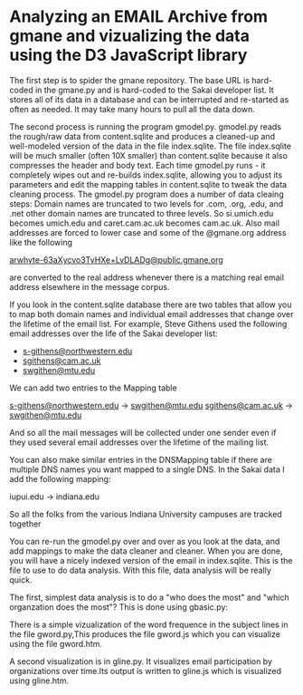 # Analyzing an EMAIL Archive from gmane and vizualizing the data using the D3 JavaScript library
The first step is to spider the gmane repository.  The base URL is hard-coded in the gmane.py and is hard-coded to the Sakai developer list. It stores all of its data in a database and can be interrupted and re-started as often as needed. It may take many hours to pull all the data down.
 
The second process is running the program gmodel.py.  gmodel.py reads the rough/raw data from content.sqlite and produces a cleaned-up and well-modeled version of the data in the file index.sqlite.  The file index.sqlite will be much smaller (often 10X smaller) than content.sqlite because it also compresses the header and body text. Each time gmodel.py runs - it completely wipes out and re-builds index.sqlite, allowing you to adjust its parameters and edit the mapping tables in content.sqlite to tweak the data cleaning process.
The gmodel.py program does a number of data cleaing steps:
Domain names are truncated to two levels for .com, .org, .edu, and .net 
other domain names are truncated to three levels.  So si.umich.edu becomes
umich.edu and caret.cam.ac.uk becomes cam.ac.uk.   Also mail addresses are
forced to lower case and some of the @gmane.org address like the following
 
   arwhyte-63aXycvo3TyHXe+LvDLADg@public.gmane.org
 
are converted to the real address whenever there is a matching real email
address elsewhere in the message corpus.
 
If you look in the content.sqlite database there are two tables that allow
you to map both domain names and individual email addresses that change over 
the lifetime of the email list.  For example, Steve Githens used the following
email addresses over the life of the Sakai developer list:
 
* s-githens@northwestern.edu
* sgithens@cam.ac.uk
* swgithen@mtu.edu
 
We can add two entries to the Mapping table
 
s-githens@northwestern.edu ->  swgithen@mtu.edu
sgithens@cam.ac.uk -> swgithen@mtu.edu
 
And so all the mail messages will be collected under one sender even if 
they used several email addresses over the lifetime of the mailing list.
 
You can also make similar entries in the DNSMapping table if there are multiple
DNS names you want mapped to a single DNS.  In the Sakai data I add the following
mapping:
 
iupui.edu -> indiana.edu
 
So all the folks from the various Indiana University campuses are tracked together
 
You can re-run the gmodel.py over and over as you look at the data, and add mappings
to make the data cleaner and cleaner.   When you are done, you will have a nicely
indexed version of the email in index.sqlite.   This is the file to use to do data
analysis.   With this file, data analysis will be really quick.
 
The first, simplest data analysis is to do a "who does the most" and "which 
organzation does the most"?  This is done using gbasic.py:
 
 
 
 
There is a simple vizualization of the word frequence in the subject lines
in the file gword.py,This produces the file gword.js which you can visualize using the file gword.htm.
 
A second visualization is in gline.py.  It visualizes email participation by 
organizations over time.Its output is written to gline.js which is visualized using gline.htm.
